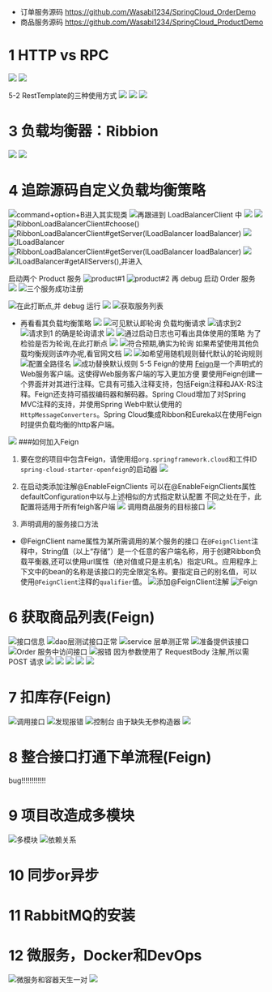 - 订单服务源码
https://github.com/Wasabi1234/SpringCloud_OrderDemo
- 商品服务源码
https://github.com/Wasabi1234/SpringCloud_ProductDemo
# 1 HTTP vs RPC
![](https://upload-images.jianshu.io/upload_images/4685968-f041c5fb7bb431c8.png?imageMogr2/auto-orient/strip%7CimageView2/2/w/1240)
![](https://upload-images.jianshu.io/upload_images/4685968-1f7cf6a5bc0efb56.png?imageMogr2/auto-orient/strip%7CimageView2/2/w/1240)

5-2 RestTemplate的三种使用方式
![](https://upload-images.jianshu.io/upload_images/4685968-2454cfac6b656fe4.png?imageMogr2/auto-orient/strip%7CimageView2/2/w/1240)
![](https://upload-images.jianshu.io/upload_images/4685968-80de5fd2bf2a7166.png?imageMogr2/auto-orient/strip%7CimageView2/2/w/1240)
![](https://upload-images.jianshu.io/upload_images/4685968-387c752a42b2db6c.png?imageMogr2/auto-orient/strip%7CimageView2/2/w/1240)
# 3 负载均衡器：Ribbion
![](https://upload-images.jianshu.io/upload_images/4685968-d4c0cf6674cd5a04.png?imageMogr2/auto-orient/strip%7CimageView2/2/w/1240)
![](https://upload-images.jianshu.io/upload_images/4685968-5267af879928b290.png?imageMogr2/auto-orient/strip%7CimageView2/2/w/1240)
# 4 追踪源码自定义负载均衡策略
![command+option+B进入其实现类](https://upload-images.jianshu.io/upload_images/4685968-0c7b91594a7383ed.png?imageMogr2/auto-orient/strip%7CimageView2/2/w/1240)
![再跟进到 LoadBalancerClient 中](https://upload-images.jianshu.io/upload_images/4685968-870d3db62839a7a8.png?imageMogr2/auto-orient/strip%7CimageView2/2/w/1240)
![](https://upload-images.jianshu.io/upload_images/4685968-e4477b1162f7d7f9.png?imageMogr2/auto-orient/strip%7CimageView2/2/w/1240)
![](https://upload-images.jianshu.io/upload_images/4685968-654c94abab50d9e3.png?imageMogr2/auto-orient/strip%7CimageView2/2/w/1240)
![RibbonLoadBalancerClient#choose()](https://upload-images.jianshu.io/upload_images/4685968-a20e091263dba95e.png?imageMogr2/auto-orient/strip%7CimageView2/2/w/1240)
![RibbonLoadBalancerClient#getServer(ILoadBalancer loadBalancer)](https://upload-images.jianshu.io/upload_images/4685968-8bcf075c2c226403.png?imageMogr2/auto-orient/strip%7CimageView2/2/w/1240)
![](https://upload-images.jianshu.io/upload_images/4685968-f018654a5a56246d.png?imageMogr2/auto-orient/strip%7CimageView2/2/w/1240)
![ILoadBalancer](https://upload-images.jianshu.io/upload_images/4685968-a2896dbd8e20e6fb.png?imageMogr2/auto-orient/strip%7CimageView2/2/w/1240)
![RibbonLoadBalancerClient#getServer(ILoadBalancer loadBalancer)](https://upload-images.jianshu.io/upload_images/4685968-1de6f76250e72499.png?imageMogr2/auto-orient/strip%7CimageView2/2/w/1240)
![](https://upload-images.jianshu.io/upload_images/4685968-d2580bd69fa7b00a.png?imageMogr2/auto-orient/strip%7CimageView2/2/w/1240)
![ILoadBalancer#getAllServers(),并进入](https://upload-images.jianshu.io/upload_images/4685968-07ad60b91490b439.png?imageMogr2/auto-orient/strip%7CimageView2/2/w/1240)

启动两个 Product 服务
![product#1](https://upload-images.jianshu.io/upload_images/4685968-74bf49fdb4693bbb.png?imageMogr2/auto-orient/strip%7CimageView2/2/w/1240)
![product#2](https://upload-images.jianshu.io/upload_images/4685968-678f5d8efc9874ed.png?imageMogr2/auto-orient/strip%7CimageView2/2/w/1240)
再 debug 启动 Order 服务
![](https://upload-images.jianshu.io/upload_images/4685968-5459f6624b6c2c4c.png?imageMogr2/auto-orient/strip%7CimageView2/2/w/1240)
![三个服务成功注册](https://upload-images.jianshu.io/upload_images/4685968-56c6d90f591876b9.png?imageMogr2/auto-orient/strip%7CimageView2/2/w/1240)

![在此打断点,并 debug 运行](https://upload-images.jianshu.io/upload_images/4685968-216c048fcb2d81b5.png?imageMogr2/auto-orient/strip%7CimageView2/2/w/1240)
![](https://upload-images.jianshu.io/upload_images/4685968-8b1780f03e9c1d6c.png?imageMogr2/auto-orient/strip%7CimageView2/2/w/1240)
![获取服务列表](https://upload-images.jianshu.io/upload_images/4685968-88b93436f679df8e.png?imageMogr2/auto-orient/strip%7CimageView2/2/w/1240)
- 再看看其负载均衡策略
![](https://upload-images.jianshu.io/upload_images/4685968-fea74ceedececba0.png?imageMogr2/auto-orient/strip%7CimageView2/2/w/1240)
![可见默认即轮询](https://upload-images.jianshu.io/upload_images/4685968-adbc26297c4c1a6b.png?imageMogr2/auto-orient/strip%7CimageView2/2/w/1240)
负载均衡请求
![请求到2](https://upload-images.jianshu.io/upload_images/4685968-762b78394d1a24cc.png?imageMogr2/auto-orient/strip%7CimageView2/2/w/1240)
![请求到1](https://upload-images.jianshu.io/upload_images/4685968-e915ca7152c126dc.png?imageMogr2/auto-orient/strip%7CimageView2/2/w/1240)
的确是轮询请求
![](https://upload-images.jianshu.io/upload_images/4685968-1f5e567540866890.png?imageMogr2/auto-orient/strip%7CimageView2/2/w/1240)
![通过启动日志也可看出具体使用的策略](https://upload-images.jianshu.io/upload_images/4685968-4fc12abc189880b1.png?imageMogr2/auto-orient/strip%7CimageView2/2/w/1240)
为了检验是否为轮询,在此打断点
![](https://upload-images.jianshu.io/upload_images/4685968-ade609cb0e9a3d48.png?imageMogr2/auto-orient/strip%7CimageView2/2/w/1240)
![符合预期,确实为轮询](https://upload-images.jianshu.io/upload_images/4685968-1cbe89440a665a66.png?imageMogr2/auto-orient/strip%7CimageView2/2/w/1240)
如果希望使用其他负载均衡规则该咋办呢,看官网文档
![](https://upload-images.jianshu.io/upload_images/4685968-8e0cc0c6f35ceb67.png?imageMogr2/auto-orient/strip%7CimageView2/2/w/1240)
![如希望用随机规则替代默认的轮询规则](https://upload-images.jianshu.io/upload_images/4685968-0d853157c3fb4865.png?imageMogr2/auto-orient/strip%7CimageView2/2/w/1240)
![配置全路径名](https://upload-images.jianshu.io/upload_images/4685968-03079aa3a5629dba.png?imageMogr2/auto-orient/strip%7CimageView2/2/w/1240)
![成功替换默认规则](https://upload-images.jianshu.io/upload_images/4685968-16ae303c572d5cea.png?imageMogr2/auto-orient/strip%7CimageView2/2/w/1240)
5-5 Feign的使用
[Feign](https://github.com/Netflix/feign)是一个声明式的Web服务客户端。这使得Web服务客户端的写入更加方便 要使用Feign创建一个界面并对其进行注释。它具有可插入注释支持，包括Feign注释和JAX-RS注释。Feign还支持可插拔编码器和解码器。Spring Cloud增加了对Spring MVC注释的支持，并使用Spring Web中默认使用的`HttpMessageConverters`。Spring Cloud集成Ribbon和Eureka以在使用Feign时提供负载均衡的http客户端。

![](https://upload-images.jianshu.io/upload_images/4685968-5972f706ce3ac05e.png?imageMogr2/auto-orient/strip%7CimageView2/2/w/1240)
###如何加入Feign
1. 要在您的项目中包含Feign，请使用组`org.springframework.cloud`和工件ID `spring-cloud-starter-openfeign`的启动器
![](https://upload-images.jianshu.io/upload_images/4685968-31f11ff571872fdd.png?imageMogr2/auto-orient/strip%7CimageView2/2/w/1240)

2. 在启动类添加注解@EnableFeignClients
可以在@EnableFeignClients属性defaultConfiguration中以与上述相似的方式指定默认配置
不同之处在于，此配置将适用于所有feigh客户端
![](https://upload-images.jianshu.io/upload_images/4685968-13a5b3af37953d80.png?imageMogr2/auto-orient/strip%7CimageView2/2/w/1240)
调用商品服务的目标接口
![](https://upload-images.jianshu.io/upload_images/4685968-c8e1dffd0622f73d.png?imageMogr2/auto-orient/strip%7CimageView2/2/w/1240)
3. 声明调用的服务接口方法
- @FeignClient 
name属性为某所需调用的某个服务的接口
在`@FeignClient`注释中，String值（以上“存储”）是一个任意的客户端名称，用于创建Ribbon负载平衡器,还可以使用url属性（绝对值或只是主机名）指定URL。应用程序上下文中的bean的名称是该接口的完全限定名称。要指定自己的别名值，可以使用`@FeignClient`注释的`qualifier`值。
![添加@FeignClient注解](https://upload-images.jianshu.io/upload_images/4685968-87af778e8ecf80fc.png?imageMogr2/auto-orient/strip%7CimageView2/2/w/1240)
![Feign](https://upload-images.jianshu.io/upload_images/4685968-782c6736bf4a724f.png?imageMogr2/auto-orient/strip%7CimageView2/2/w/1240)
# 6 获取商品列表(Feign)
![接口信息](https://upload-images.jianshu.io/upload_images/4685968-1d9f623ae63f90d2.png?imageMogr2/auto-orient/strip%7CimageView2/2/w/1240)
![dao层测试接口正常](https://upload-images.jianshu.io/upload_images/4685968-b96e3f45ad719073.png?imageMogr2/auto-orient/strip%7CimageView2/2/w/1240)
![service 层单测正常](https://upload-images.jianshu.io/upload_images/4685968-ba80ef635837598a.png?imageMogr2/auto-orient/strip%7CimageView2/2/w/1240)
![准备提供该接口](https://upload-images.jianshu.io/upload_images/4685968-5b2177d4cee4cfc7.png?imageMogr2/auto-orient/strip%7CimageView2/2/w/1240)
![Order 服务中访问接口](https://upload-images.jianshu.io/upload_images/4685968-e42e576475bf954d.png?imageMogr2/auto-orient/strip%7CimageView2/2/w/1240)
![报错](https://upload-images.jianshu.io/upload_images/4685968-df7b94f7291e8eb7.png?imageMogr2/auto-orient/strip%7CimageView2/2/w/1240)
因为参数使用了 RequestBody 注解,所以需 POST 请求
![](https://upload-images.jianshu.io/upload_images/4685968-12a0419f6b989f60.png?imageMogr2/auto-orient/strip%7CimageView2/2/w/1240)
![](https://upload-images.jianshu.io/upload_images/4685968-ae2951c5618e9362.png?imageMogr2/auto-orient/strip%7CimageView2/2/w/1240)
![](https://upload-images.jianshu.io/upload_images/4685968-244b9e33063a24b6.png?imageMogr2/auto-orient/strip%7CimageView2/2/w/1240)
![](https://upload-images.jianshu.io/upload_images/4685968-d1c5a6066514eeb3.png?imageMogr2/auto-orient/strip%7CimageView2/2/w/1240)
![](https://upload-images.jianshu.io/upload_images/4685968-c42d5fdafe68d842.png?imageMogr2/auto-orient/strip%7CimageView2/2/w/1240)
# 7 扣库存(Feign)
![调用接口](https://upload-images.jianshu.io/upload_images/4685968-b089834ead048668.png?imageMogr2/auto-orient/strip%7CimageView2/2/w/1240)
![发现报错](https://upload-images.jianshu.io/upload_images/4685968-dafe45dc7b1ae52d.png?imageMogr2/auto-orient/strip%7CimageView2/2/w/1240)
![控制台](https://upload-images.jianshu.io/upload_images/4685968-d7a687e66f1f2522.png?imageMogr2/auto-orient/strip%7CimageView2/2/w/1240)
由于缺失无参构造器
![](https://upload-images.jianshu.io/upload_images/4685968-58c102ea03028e19.png?imageMogr2/auto-orient/strip%7CimageView2/2/w/1240)
# 8 整合接口打通下单流程(Feign)
bug!!!!!!!!!!!!
# 9 项目改造成多模块
![多模块](https://upload-images.jianshu.io/upload_images/4685968-6ab2b2b5dd4eb96e.png?imageMogr2/auto-orient/strip%7CimageView2/2/w/1240)
![依赖关系](https://upload-images.jianshu.io/upload_images/4685968-9762834167c8bcf8.png?imageMogr2/auto-orient/strip%7CimageView2/2/w/1240)

# 10 同步or异步
# 11 RabbitMQ的安装
# 12 微服务，Docker和DevOps
![微服务和容器天生一对](https://upload-images.jianshu.io/upload_images/4685968-ef990e0667ccb065.png?imageMogr2/auto-orient/strip%7CimageView2/2/w/1240)
![](https://upload-images.jianshu.io/upload_images/4685968-fa496c6e06907caa.png?imageMogr2/auto-orient/strip%7CimageView2/2/w/1240)
